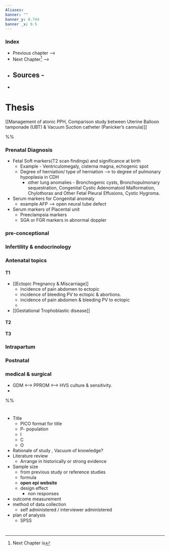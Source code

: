 ```yaml
---
Aliases: 
banner: ""
banner_y: 0.744
banner _x: 0.5
---
```

### Index
- Previous chapter -->
- Next Chapter[^1] -->
- Sources -
	- 
- 
# Thesis

[[Management of atonic PPH, Comparison study between Uterine Balloon tamponade (UBT) & Vacuum Suction catheter (Panicker’s cannula)]]



%%
### Prenatal Diagnosis
- Fetal Soft markers(T2 scan findings) and significance at birth
	- Example - Ventriculomegaly, cisterna magna, echogenic spot
	- Degree of herniation/ type of herniation --> to degree of pulmonary hypoplasia in CDH
		- other lung anomalies - Bronchogenic cysts, Bronchopulmonary sequestration, Congenital Cystic Adenomatoid Malformation, Chylothorax and Other Fetal Pleural Effusions, Cystic Hygroma. 
- Serum markers for Congenital anomaly 
	- example AFP --> open neural tube defect 
- Serum markers of Placental unit
	- Preeclampsia markers 
	- SGA or FGR markers in abnormal doppler 


### pre-conceptional 



### Infertility & endocrinology


### Antenatal topics


#### T1
- [[Ectopic Pregnancy & Miscarriage]]
	- incidence of pain abdomen to ectopic 
	- incidence of bleeding PV to ectopic & abortions.
	- incidence of pain abdomen & bleeding PV to ectopic 
	- 
- [[Gestational Trophoblastic disease]]

#### T2

#### T3



### Intrapartum 


### Postnatal


### medical & surgical 
- GDM <--> PPROM <--> HVS culture & sensitivity.
- 
%%

#  
- Title 
	- PICO format for title
	- P- population
	- I
	- C
	- O
- Rationale of study , Vacuum of knowledge?
- Literature review
	- Arrange in historically or strong evidence
- Sample size
	- from previous study or reference studies
	- formula 
	- **open epi website**
	- design effect
		- non responses 
- outcome measurement 
- method of data collection 
	- self administered / interviewer administered 
- plan of analysis
	- SPSS








#
[^1]: Next Chapter is 